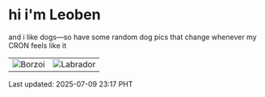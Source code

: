 # hi i'm Leoben

and i like dogs—so have some random dog pics that change whenever my CRON feels like it

|  |  |
|--------|----------|
| ![Borzoi](https://random-dog-vercel.vercel.app/api/random-borzoi?v=1752074243) | ![Labrador](https://random-dog-vercel.vercel.app/api/random-labrador?v=1752074243) |

Last updated: 2025-07-09 23:17 PHT
